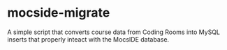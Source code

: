 # mocside-migrate

A simple script that converts course data from Coding Rooms into MySQL inserts that properly inteact with the MocsIDE database.
